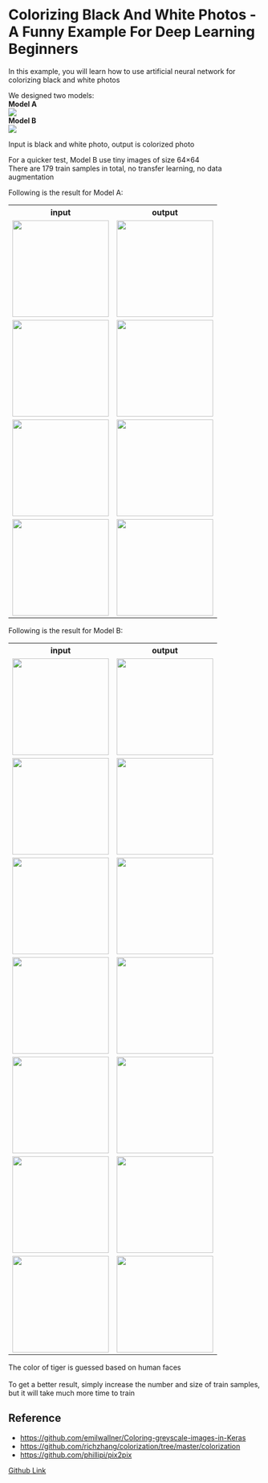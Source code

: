 Colorizing Black And White Photos - A Funny Example For Deep Learning Beginners
====
In this example, you will learn how to use artificial neural network for colorizing black and white photos

We designed two models:<br>
**Model A**
<br><img src="model_a/files/model.png" max-width="320px" /><br>
**Model B**
<br><img src="model_b/files/model.png" max-width="320px" /><br>

Input is black and white photo, output is colorized photo

For a quicker test, Model B use tiny images of size 64×64<br>
There are 179 train samples in total, no transfer learning, no data augmentation

Following is the result for Model A:
<table>
<tr><th>input</th><th>output</th></tr>	
<tr><td><img src="model_a/files/Predict/group2/chengmei.png" width="192px" /></td>
<td><img src="model_a/files/Predict/group2/output/chengmei.png" width="192px" /></td></tr>
<tr><td><img src="model_a/files/Predict/group2/leifeng.png" width="192px" /></td>
<td><img src="model_a/files/Predict/group2/output/leifeng.png" width="192px" /></td></tr>
<tr><td><img src="model_a/files/Predict/group2/marie_curie.png" width="192px" /></td>
<td><img src="model_a/files/Predict/group2/output/marie_curie.png" width="192px" /></td></tr>
<tr><td><img src="model_a/files/Predict/group2/turing.png" width="192px" /></td>
<td><img src="model_a/files/Predict/group2/output/turing.png" width="192px" /></td></tr>
</table>

Following is the result for Model B:
<table>
<tr><th>input</th><th>output</th></tr>	
<tr><td><img src="model_b/files/Predict/group2/64/luxun.png" width="192px" /></td>
<td><img src="model_b/files/Predict/group2/64/output/luxun.png" width="192px" /></td></tr>
<tr><td><img src="model_b/files/Predict/group2/64/chengmei.png" width="192px" /></td>
<td><img src="model_b/files/Predict/group2/64/output/chengmei.png" width="192px" /></td></tr>
<tr><td><img src="model_b/files/Predict/group2/64/leifeng.png" width="192px" /></td>
<td><img src="model_b/files/Predict/group2/64/output/leifeng.png" width="192px" /></td></tr>
<tr><td><img src="model_b/files/Predict/group2/64/marie_curie.png" width="192px" /></td>
<td><img src="model_b/files/Predict/group2/64/output/marie_curie.png" width="192px" /></td></tr>
<tr><td><img src="model_b/files/Predict/group2/64/carson.png" width="192px" /></td>
<td><img src="model_b/files/Predict/group2/64/output/carson.png" width="192px" /></td></tr>
<tr><td><img src="model_b/files/Predict/group2/64/turing.png" width="192px" /></td>
<td><img src="model_b/files/Predict/group2/64/output/turing.png" width="192px" /></td></tr>
<tr><td><img src="model_b/files/Predict/group2/64/tiger.png" width="192px" /></td>
<td><img src="model_b/files/Predict/group2/64/output/tiger.png" width="192px" /></td></tr>
</table>
The color of tiger is guessed based on human faces<br><br>
To get a better result, simply increase the number and size of train samples, but it will take much more time to train

<!--
Following is the result using 645 train samples:
-->

Reference
----
* https://github.com/emilwallner/Coloring-greyscale-images-in-Keras
* https://github.com/richzhang/colorization/tree/master/colorization
* https://github.com/phillipi/pix2pix

[Github Link](https://github.com/microic/niy/tree/master/examples/colorizing_photos)